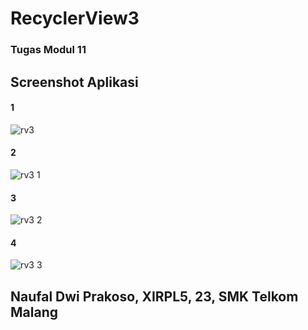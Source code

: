 # RecyclerView3
### Tugas Modul 11
## Screenshot Aplikasi
#### 1
![rv3](https://cloud.githubusercontent.com/assets/22340411/22413777/2bb9b760-e6ed-11e6-885a-b45e053db824.png)
#### 2
![rv3 1](https://cloud.githubusercontent.com/assets/22340411/22413797/51caa87e-e6ed-11e6-8646-fbf153dfa131.png)
#### 3
![rv3 2](https://cloud.githubusercontent.com/assets/22340411/22413830/9498064c-e6ed-11e6-81bc-c5978111fa9c.png)
#### 4
![rv3 3](https://cloud.githubusercontent.com/assets/22340411/22413858/c2c44b52-e6ed-11e6-9b29-7f5261d1b9d8.png)
## Naufal Dwi Prakoso, XIRPL5, 23, SMK Telkom Malang
